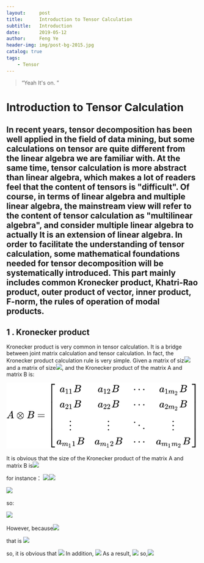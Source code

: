 ```yaml
---
layout:     post
title:      Introduction to Tensor Calculation
subtitle:   Introduction
date:       2019-05-12
author:     Feng Ye
header-img: img/post-bg-2015.jpg
catalog: true
tags:
    - Tensor
---
```

> “Yeah It's on. ”

# Introduction to Tensor Calculation #

In recent years, tensor decomposition has been well applied in the field of data mining, but some calculations on tensor are quite different from the linear algebra we are familiar with. At the same time, tensor calculation is  more abstract than linear algebra, which makes a lot of readers feel that the content of tensors is "difficult". 
Of course, in terms of linear algebra and multiple linear algebra, the mainstream view will refer to the content of tensor calculation as "multilinear algebra", and consider multiple linear algebra to actually It is an extension of linear algebra. 
In order to facilitate the understanding of tensor calculation, some mathematical foundations needed for tensor decomposition will be systematically introduced. This part mainly includes common Kronecker product, Khatri-Rao product, outer product of vector, inner product, F-norm, the rules of operation of modal products.
<br>
----------

## 1 . Kronecker product

Kronecker product is very common in tensor calculation. It is a bridge between joint matrix calculation and tensor calculation. In fact, the Kronecker product calculation rule is very simple. Given a matrix of siz![](https://www.zhihu.com/equation?tex=m_1%5Ctimes+m_2)and a matrix of size![](https://www.zhihu.com/equation?tex=n_1%5Ctimes+n_2), and the Kronecker product of the matrix A and matrix B is:

![](/img/in-post/Introduction.assets/equation-1569596579451.svg)

It is obvious that the size of the Kronecker product of the matrix A and matrix B is![](https://www.zhihu.com/equation?tex=%5Cleft%28+m_1n_1+%5Cright%29+%5Ctimes+%5Cleft%28+m_2n_2+%5Cright%29+)

for instance：
![](https://www.zhihu.com/equation?tex=A%3D%5Cleft%5B+%5Cbegin%7Barray%7D%7Bcc%7D+1+%26+2+%5C%5C+3+%26+4+%5C%5C+%5Cend%7Barray%7D+%5Cright%5D)![](https://www.zhihu.com/equation?tex=B%3D%5Cleft%5B+%5Cbegin%7Barray%7D%7Bccc%7D+5+%26+6+%26+7%5C%5C+8+%26+9+%26+10+%5C%5C+%5Cend%7Barray%7D+%5Cright%5D)

![](https://www.zhihu.com/equation?tex=A%5Cotimes+B%3D%5Cleft%5B+%5Cbegin%7Barray%7D%7Bcc%7D+1%5Ctimes+%5Cleft%5B+%5Cbegin%7Barray%7D%7Bccc%7D+5+%26+6+%26+7%5C%5C+8+%26+9+%26+10%5C%5C+%5Cend%7Barray%7D+%5Cright%5D+%26+2%5Ctimes+%5Cleft%5B+%5Cbegin%7Barray%7D%7Bccc%7D+5+%26+6+%26+7%5C%5C+8+%26+9+%26+10%5C%5C+%5Cend%7Barray%7D+%5Cright%5D+%5C%5C+3%5Ctimes+%5Cleft%5B+%5Cbegin%7Barray%7D%7Bccc%7D+5+%26+6+%26+7%5C%5C+8+%26+9+%26+10%5C%5C+%5Cend%7Barray%7D+%5Cright%5D+%26+4%5Ctimes+%5Cleft%5B+%5Cbegin%7Barray%7D%7Bccc%7D+5+%26+6+%26+7%5C%5C+8+%26+9+%26+10%5C%5C+%5Cend%7Barray%7D+%5Cright%5D+%5C%5C+%5Cend%7Barray%7D+%5Cright%5D)

so:

![](https://www.zhihu.com/equation?tex=A%5Cotimes+B%3D%5Cleft%5B+%5Cbegin%7Barray%7D%7Bcccccc%7D+5+%26+6+%26+7+%26+10+%26+12+%26+14+%5C%5C+8+%26+9+%26+10+%26+16+%26+18+%26+20+%5C%5C+15+%26+18+%26+21+%26+20+%26+24+%26+28+%5C%5C+24+%26+27+%26+30+%26+32+%26+36+%26+40+%5C%5C+%5Cend%7Barray%7D+%5Cright%5D)

However, because![](https://www.zhihu.com/equation?tex=B%5Cotimes+A%3D%5Cleft%5B+%5Cbegin%7Barray%7D%7Bccc%7D+5%5Ctimes+%5Cleft%5B+%5Cbegin%7Barray%7D%7Bcc%7D+1+%26+2+%5C%5C+3+%26+4+%5C%5C+%5Cend%7Barray%7D+%5Cright%5D+%26+6%5Ctimes+%5Cleft%5B+%5Cbegin%7Barray%7D%7Bcc%7D+1+%26+2%5C%5C+3+%26+4%5C%5C+%5Cend%7Barray%7D+%5Cright%5D+%26+7%5Ctimes+%5Cleft%5B+%5Cbegin%7Barray%7D%7Bcc%7D+1+%26+2%5C%5C+3+%26+4%5C%5C+%5Cend%7Barray%7D+%5Cright%5D+%5C%5C+8%5Ctimes+%5Cleft%5B+%5Cbegin%7Barray%7D%7Bcc%7D+1+%26+2+%5C%5C+3+%26+4+%5C%5C+%5Cend%7Barray%7D+%5Cright%5D+%26+9%5Ctimes+%5Cleft%5B+%5Cbegin%7Barray%7D%7Bcc%7D+1+%26+2+%5C%5C+3+%26+4+%5C%5C+%5Cend%7Barray%7D+%5Cright%5D+%26+10%5Ctimes+%5Cleft%5B+%5Cbegin%7Barray%7D%7Bcc%7D+1+%26+2%5C%5C+3+%26+4%5C%5C+%5Cend%7Barray%7D+%5Cright%5D+%5C%5C+%5Cend%7Barray%7D+%5Cright%5D)

that is ![](https://www.zhihu.com/equation?tex=B%5Cotimes+A%3D%5Cleft%5B+%5Cbegin%7Barray%7D%7Bcccccc%7D+5+%26+10+%26+6+%26+12+%26+7+%26+14+%5C%5C+15+%26+20+%26+18+%26+24+%26+21+%26+28+%5C%5C+8+%26+16+%26+9+%26+18+%26+10+%26+20+%5C%5C+24+%26+32+%26+27+%26+36+%26+30+%26+40+%5C%5C+%5Cend%7Barray%7D+%5Cright%5D)

so, it is obvious that ![](https://www.zhihu.com/equation?tex=B%5Cotimes+A%5Cne+A%5Cotimes+B)
In addition, 
![](https://www.zhihu.com/equation?tex=A%5ET%5Cotimes+B%5ET%3D%5Cleft%5B+%5Cbegin%7Barray%7D%7Bcc%7D+1%5Ctimes+%5Cleft%5B+%5Cbegin%7Barray%7D%7Bcc%7D+5+%26+8%5C%5C+6+%26+9%5C%5C+7+%26+10%5C%5C+%5Cend%7Barray%7D+%5Cright%5D+%26+3%5Ctimes+%5Cleft%5B+%5Cbegin%7Barray%7D%7Bcc%7D+5+%26+8%5C%5C+6+%26+9%5C%5C+7+%26+10%5C%5C+%5Cend%7Barray%7D+%5Cright%5D+%5C%5C+2%5Ctimes+%5Cleft%5B+%5Cbegin%7Barray%7D%7Bcc%7D+5+%26+8%5C%5C+6+%26+9%5C%5C+7+%26+10%5C%5C+%5Cend%7Barray%7D+%5Cright%5D+%26+4%5Ctimes+%5Cleft%5B+%5Cbegin%7Barray%7D%7Bcc%7D+5+%26+8%5C%5C+6+%26+9%5C%5C+7+%26+10%5C%5C+%5Cend%7Barray%7D+%5Cright%5D+%5C%5C+%5Cend%7Barray%7D+%5Cright%5D)
As a result,
![](https://www.zhihu.com/equation?tex=A%5ET%5Cotimes+B%5ET%3D%5Cleft%5B+%5Cbegin%7Barray%7D%7Bcccc%7D+5+%26+8+%26+15+%26+24%5C%5C+6+%26+9+%26+18+%26+27%5C%5C+7+%26+10+%26+21+%26+30%5C%5C+10+%26+16+%26+20+%26+32%5C%5C+12+%26+18+%26+24+%26+36%5C%5C+14+%26+20+%26+28+%26+40%5C%5C+%5Cend%7Barray%7D+%5Cright%5D)
so,![](https://www.zhihu.com/equation?tex=A%5ET%5Cotimes+B%5ET%3D%5Cleft%28+A%5Cotimes+B+%5Cright%29+%5ET)

